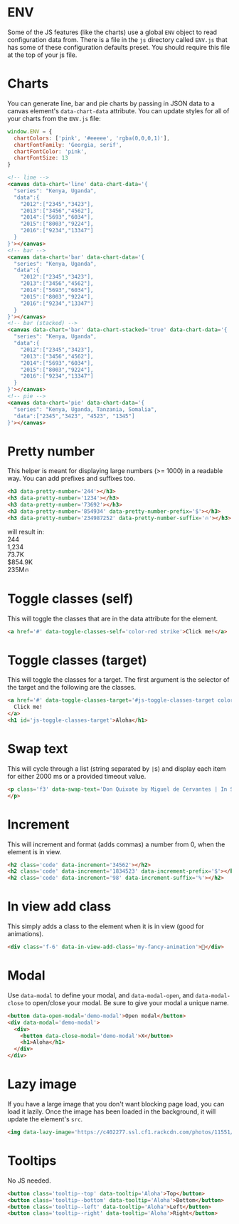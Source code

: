 # ENV
Some of the JS features (like the charts) use a global `ENV` object to read configuration data from.
There is a file in the `js` directory called `ENV.js` that has some of these configuration defaults preset.
You should require this file at the top of your js file.

# Charts
You can generate line, bar and pie charts by passing in JSON data to a canvas element's `data-chart-data` attribute. 
You can update styles for all of your charts from the `ENV.js` file:
```js
window.ENV = {
  chartColors: ['pink', '#eeeee', 'rgba(0,0,0,1)'],
  chartFontFamily: 'Georgia, serif',
  chartFontColor: 'pink',
  chartFontSize: 13
}
```
```html
<!-- line -->
<canvas data-chart='line' data-chart-data='{
  "series": "Kenya, Uganda",
  "data":{
    "2012":["2345","3423"],
    "2013":["3456","4562"],
    "2014":["5693","6034"],
    "2015":["8003","9224"],
    "2016":["9234","13347"]
  }
}'></canvas>
<!-- bar -->
<canvas data-chart='bar' data-chart-data='{
  "series": "Kenya, Uganda",
  "data":{
    "2012":["2345","3423"],
    "2013":["3456","4562"],
    "2014":["5693","6034"],
    "2015":["8003","9224"],
    "2016":["9234","13347"]
  }
}'></canvas>
<!-- bar (stacked) -->
<canvas data-chart='bar' data-chart-stacked='true' data-chart-data='{
  "series": "Kenya, Uganda",
  "data":{
    "2012":["2345","3423"],
    "2013":["3456","4562"],
    "2014":["5693","6034"],
    "2015":["8003","9224"],
    "2016":["9234","13347"]
  }
}'></canvas>
<!-- pie -->
<canvas data-chart='pie' data-chart-data='{
  "series": "Kenya, Uganda, Tanzania, Somalia",
  "data":["2345","3423", "4523", "1345"]
}'></canvas>
```


# Pretty number
This helper is meant for displaying large numbers (>= 1000) in a readable way. You can add prefixes and suffixes too.
```html
<h3 data-pretty-number='244'></h3>
<h3 data-pretty-number='1234'></h3>
<h3 data-pretty-number='73692'></h3>
<h3 data-pretty-number='854934' data-pretty-number-prefix='$'></h3>
<h3 data-pretty-number='234987252' data-pretty-number-suffix='🔥'></h3>
```
will result in:</br>
244</br>
1,234</br>
73.7K</br>
$854.9K</br>
235M🔥</br>


# Toggle classes (self)
This will toggle the classes that are in the data attribute for the element.
```html
<a href='#' data-toggle-classes-self='color-red strike'>Click me!</a>
```

# Toggle classes (target)
This will toggle the classes for a target. The first argument is the selector of the target and the following are the classes.
```html
<a href='#' data-toggle-classes-target='#js-toggle-classes-target color-red ttu'>
  Click me!
</a>
<h1 id='js-toggle-classes-target'>Aloha</h1>
```


# Swap text
This will cycle through a list (string separated by `|`s) and display each item for either 2000 ms or a provided timeout value.
```html
<p class='f3' data-swap-text='Don Quixote by Miguel de Cervantes | In Search of Lost Time by Marcel Proust | Ulysses by James Joyce | The Odyssey by Homer' data-swap-text-timeout='3000'>
</p>
```


# Increment
This will increment and format (adds commas) a number from 0, when the element is in view.
```html
<h2 class='code' data-increment='34562'></h2>
<h2 class='code' data-increment='1834523' data-increment-prefix='$'></h2>
<h2 class='code' data-increment='98' data-increment-suffix='%'></h2>
```


# In view add class
This simply adds a class to the element when it is in view (good for animations).
```html
<div class='f-6' data-in-view-add-class='my-fancy-animation'>🤔</div>
```

# Modal
Use `data-modal` to define your modal, and `data-modal-open`, and `data-modal-close` to open/close your modal. Be sure to give your modal a unique name.
```html
<button data-open-modal='demo-modal'>Open modal</button>
<div data-modal='demo-modal'>
  <div>
    <button data-close-modal='demo-modal'>X</button>
    <h1>Aloha</h1>
  </div>
</div>
```

# Lazy image
If you have a large image that you don't want blocking page load, you can load it lazily. Once the image has been loaded in the background, it will update the element's `src`.
```html
<img data-lazy-image='https://c402277.ssl.cf1.rackcdn.com/photos/11551/images/hero_full/Bernard_de_wetter_wwf_canon_113974.jpg?1462218465'/>
```

# Tooltips
No JS needed. 
```html
<button class='tooltip--top' data-tooltip='Aloha'>Top</button>
<button class='tooltip--bottom' data-tooltip='Aloha'>Bottom</button>
<button class='tooltip--left' data-tooltip='Aloha'>Left</button>
<button class='tooltip--right' data-tooltip='Aloha'>Right</button>
```

